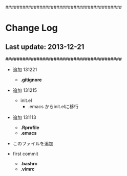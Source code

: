#########################################
# Change Log
## Last update: 2013-12-21
#########################################	

* 追加 131221
    * **.gitignore**
* 追加 131215
    * init.el
        * .emacs からinit.elに移行
* 追加 131113
    * **.Rprofile**
    * **.emacs**
* このファイルを追加

* first commit
    * **.bashrc**
    * **.vimrc**